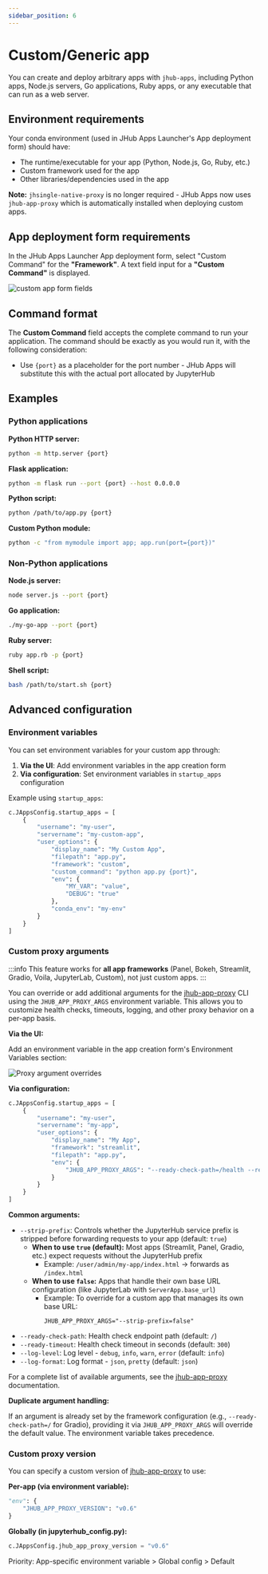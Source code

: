 ```yaml
---
sidebar_position: 6
---
```


# Custom/Generic app

You can create and deploy arbitrary apps with `jhub-apps`, including Python apps, Node.js servers, Go applications, Ruby apps, or any executable that can run as a web server.

## Environment requirements

Your conda environment (used in JHub Apps Launcher's App deployment form) should have:

* The runtime/executable for your app (Python, Node.js, Go, Ruby, etc.)
* Custom framework used for the app
* Other libraries/dependencies used in the app

**Note:** `jhsingle-native-proxy` is no longer required - JHub Apps now uses `jhub-app-proxy` which is automatically installed when deploying custom apps.

## App deployment form requirements

In the JHub Apps Launcher App deployment form, select "Custom Command" for the **"Framework"**.
A text field input for a **"Custom Command"** is displayed.

![custom app form fields](/img/custom_app_creation.png)

## Command format

The **Custom Command** field accepts the complete command to run your application. The command should be exactly as you would run it, with the following consideration:

* Use `{port}` as a placeholder for the port number - JHub Apps will substitute this with the actual port allocated by JupyterHub

## Examples

### Python applications

**Python HTTP server:**
```bash
python -m http.server {port}
```

**Flask application:**
```bash
python -m flask run --port {port} --host 0.0.0.0
```

**Python script:**
```bash
python /path/to/app.py {port}
```

**Custom Python module:**
```bash
python -c "from mymodule import app; app.run(port={port})"
```

### Non-Python applications

**Node.js server:**
```bash
node server.js --port {port}
```

**Go application:**
```bash
./my-go-app --port {port}
```

**Ruby server:**
```bash
ruby app.rb -p {port}
```

**Shell script:**
```bash
bash /path/to/start.sh {port}
```

## Advanced configuration

### Environment variables

You can set environment variables for your custom app through:

1. **Via the UI**: Add environment variables in the app creation form
2. **Via configuration**: Set environment variables in `startup_apps` configuration

Example using `startup_apps`:
```python
c.JAppsConfig.startup_apps = [
    {
        "username": "my-user",
        "servername": "my-custom-app",
        "user_options": {
            "display_name": "My Custom App",
            "filepath": "app.py",
            "framework": "custom",
            "custom_command": "python app.py {port}",
            "env": {
                "MY_VAR": "value",
                "DEBUG": "true"
            },
            "conda_env": "my-env"
        }
    }
]
```

### Custom proxy arguments

:::info
This feature works for **all app frameworks** (Panel, Bokeh, Streamlit, Gradio, Voila, JupyterLab, Custom), not just custom apps.
:::

You can override or add additional arguments for the [jhub-app-proxy](https://github.com/nebari-dev/jhub-app-proxy) CLI using the `JHUB_APP_PROXY_ARGS` environment variable. This allows you to customize health checks, timeouts, logging, and other proxy behavior on a per-app basis.

**Via the UI:**

Add an environment variable in the app creation form's Environment Variables section:

![Proxy argument overrides](/img/proxy-arg-overrides.png)

**Via configuration:**

```python
c.JAppsConfig.startup_apps = [
    {
        "username": "my-user",
        "servername": "my-app",
        "user_options": {
            "display_name": "My App",
            "framework": "streamlit",
            "filepath": "app.py",
            "env": {
                "JHUB_APP_PROXY_ARGS": "--ready-check-path=/health --ready-timeout=600"
            }
        }
    }
]
```

**Common arguments:**

- `--strip-prefix`: Controls whether the JupyterHub service prefix is stripped before forwarding requests to your app (default: `true`)
  - **When to use `true` (default):** Most apps (Streamlit, Panel, Gradio, etc.) expect requests without the JupyterHub prefix
    - Example: `/user/admin/my-app/index.html` → forwards as `/index.html`
  - **When to use `false`:** Apps that handle their own base URL configuration (like JupyterLab with `ServerApp.base_url`)
    - Example: To override for a custom app that manages its own base URL:
      ```
      JHUB_APP_PROXY_ARGS="--strip-prefix=false"
      ```
- `--ready-check-path`: Health check endpoint path (default: `/`)
- `--ready-timeout`: Health check timeout in seconds (default: `300`)
- `--log-level`: Log level - `debug`, `info`, `warn`, `error` (default: `info`)
- `--log-format`: Log format - `json`, `pretty` (default: `json`)

For a complete list of available arguments, see the [jhub-app-proxy](https://github.com/nebari-dev/jhub-app-proxy) documentation.

**Duplicate argument handling:**

If an argument is already set by the framework configuration (e.g., `--ready-check-path=/` for Gradio), providing it via `JHUB_APP_PROXY_ARGS` will override the default value. The environment variable takes precedence.

### Custom proxy version

You can specify a custom version of [jhub-app-proxy](https://github.com/nebari-dev/jhub-app-proxy) to use:

**Per-app (via environment variable):**
```python
"env": {
    "JHUB_APP_PROXY_VERSION": "v0.6"
}
```

**Globally (in jupyterhub_config.py):**
```python
c.JAppsConfig.jhub_app_proxy_version = "v0.6"
```

Priority: App-specific environment variable > Global config > Default
